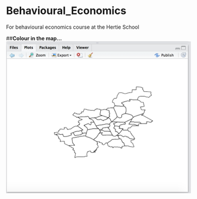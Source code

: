 # Behavioural_Economics
For behavioural economics course at the Hertie School

##**Colour in the map...**
![Screenshot](https://github.com/laurencehendry/Behavioural_Economics/blob/master/Data/Screen%20Shot%202016-04-27%20at%206.38.32%20PM.png)
